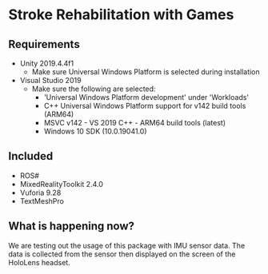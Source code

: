 # Stroke Rehabilitation with Games

## Requirements

- Unity 2019.4.4f1
    - Make sure Universal Windows Platform is selected during installation
- Visual Studio 2019
    - Make sure the following are selected:
        - 'Universal Windows Platform development' under 'Workloads'
        - C++ Universal Windows Platform support for v142 build tools (ARM64)
        - MSVC v142 - VS 2019 C++ - ARM64 build tools (latest)
        - Windows 10 SDK (10.0.19041.0)

## Included

- ROS#
- MixedRealityToolkit 2.4.0
- Vuforia 9.28
- TextMeshPro

## What is happening now?
We are testing out the usage of this package with IMU sensor data. The data is collected from the sensor then displayed on the screen of the HoloLens headset.